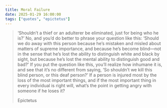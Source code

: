 ```yaml
---
title: Moral Failure
date: 2025-01-29 16:00:00
tags: ["quotes", "epictetus"]
---
```


> ‘Shouldn’t a thief or an adulterer be eliminated, just for being who he is?’ No, and you’d do better to phrase your question like this: ‘Should we do away with this person because he’s mistaken and misled about matters of supreme importance, and because he’s become blind—not in the sense that he’s lost the ability to distinguish white and black by sight, but because he’s lost the mental ability to distinguish good and bad?’ If you put the question like this, you’ll realize how inhumane it is, and see that it’s no different from saying, ‘So shouldn’t we kill this blind person, or this deaf person?’ If a person is injured most by the loss of the most important things, and if the most important thing in every individual is right will, what’s the point in getting angry with someone if he loses it?
>
> Epictetus

